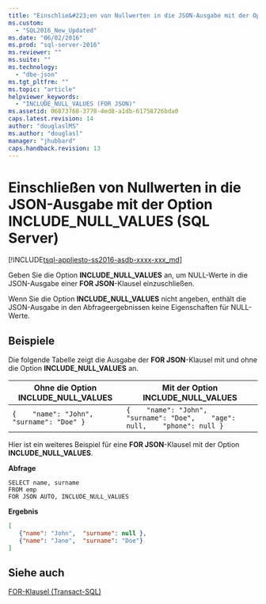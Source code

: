 ```yaml
---
title: "Einschlie&#223;en von Nullwerten in die JSON-Ausgabe mit der Option INCLUDE_NULL_VALUES (SQL Server) | Microsoft Docs"
ms.custom: 
  - "SQL2016_New_Updated"
ms.date: "06/02/2016"
ms.prod: "sql-server-2016"
ms.reviewer: ""
ms.suite: ""
ms.technology: 
  - "dbe-json"
ms.tgt_pltfrm: ""
ms.topic: "article"
helpviewer_keywords: 
  - "INCLUDE_NULL_VALUES (FOR JSON)"
ms.assetid: 06873768-3778-4ed8-a1db-61758726bda0
caps.latest.revision: 14
author: "douglaslMS"
ms.author: "douglasl"
manager: "jhubbard"
caps.handback.revision: 13
---
```

# Einschlie&#223;en von Nullwerten in die JSON-Ausgabe mit der Option INCLUDE_NULL_VALUES (SQL Server)
[!INCLUDE[tsql-appliesto-ss2016-asdb-xxxx-xxx_md](../../includes/tsql-appliesto-ss2016-asdb-xxxx-xxx-md.md)]

  Geben Sie die Option **INCLUDE_NULL_VALUES** an, um NULL-Werte in die JSON-Ausgabe einer **FOR JSON**-Klausel einzuschließen.  
  
 Wenn Sie die Option **INCLUDE_NULL_VALUES** nicht angeben, enthält die JSON-Ausgabe in den Abfrageergebnissen keine Eigenschaften für NULL-Werte.  
  
## Beispiele  
 Die folgende Tabelle zeigt die Ausgabe der **FOR JSON**-Klausel mit und ohne die Option **INCLUDE_NULL_VALUES** an.  
  
|Ohne die Option **INCLUDE_NULL_VALUES**|Mit der Option **INCLUDE_NULL_VALUES**|  
|--------------------------------------------------|-----------------------------------------------|  
|`{    "name": "John",    "surname": "Doe" }`|`{    "name": "John",    "surname": "Doe",    "age": null,    "phone": null }`|  
  
 Hier ist ein weiteres Beispiel für eine **FOR JSON**-Klausel mit der Option **INCLUDE_NULL_VALUES**.  
  
 **Abfrage**  
  
```tsql  
SELECT name, surname  
FROM emp  
FOR JSON AUTO, INCLUDE_NULL_VALUES  
```  
  
 **Ergebnis**  
  
```json  
[   
   {"name": "John",  "surname": null },  
   {"name": "Jane",  "surname": "Doe"}  
]  
```  
  
## Siehe auch  
 [FOR-Klausel &#40;Transact-SQL&#41;](../Topic/FOR%20Clause%20\(Transact-SQL\).md)  
  
  